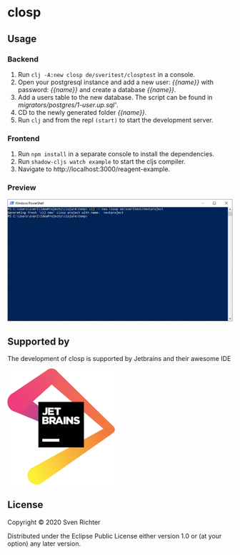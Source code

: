 # closp

## Usage

### Backend
1. Run `clj -A:new closp de/sveritest/closptest` in a console.
2. Open your postgresql instance and add a new user: _{{name}}_ with password: _{{name}}_ and create a database _{{name}}_.
3. Add a users table to the new database. The script can be found in _migrators/postgres/1-user.up.sql'_.
4. CD to the newly generated folder _{{name}}_.
5. Run `clj` and from the repl `(start)` to start the development server.

### Frontend
1. Run `npm install` in a separate console to install the dependencies.
2. Run `shadow-cljs watch example` to start the cljs compiler.
3. Navigate to http://localhost:3000/reagent-example.

### Preview

![Intro](intro.gif)


## Supported by

The development of closp is supported by Jetbrains and their awesome IDE

[![Jetbrains Logo](jetbrains.svg)](https://www.jetbrains.com/)

 

## License

Copyright © 2020 Sven Richter

Distributed under the Eclipse Public License either version 1.0 or (at your option) any later version.
